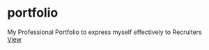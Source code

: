 # portfolio
My Professional Portfolio to express myself effectively to Recruiters <br>
<a href="https://maadhu96.github.io/portfolio/" target="_blank">View</a>
